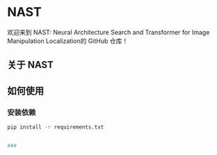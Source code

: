 # NAST

欢迎来到 NAST: Neural Architecture Search and Transformer for Image Manipulation Localization的 GitHub 仓库！

## 关于 NAST

## 如何使用

### 安装依赖

```bash
pip install -r requirements.txt


### 

